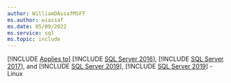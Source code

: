 ```yaml
---
author: WilliamDAssafMSFT
ms.author: wiassaf
ms.date: 05/09/2022
ms.service: sql
ms.topic: include
---
```


[!INCLUDE [Applies to](../../includes/applies-md.md)] [!INCLUDE [SQL Server 2016](_ss2016.md)], [!INCLUDE [SQL Server 2017](_ss2017.md)], and [!INCLUDE [SQL Server 2019](_ss2019.md)], [!INCLUDE [SQL Server 2019](_ss2019.md)] - Linux
